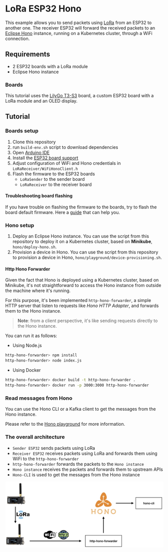 # LoRa ESP32 Hono

This example allows you to send packets using [LoRa](https://lora-alliance.org) from an ESP32 to another one.
The receiver ESP32 will forward the received packets to an [Eclipse Hono](https://www.eclipse.org/hono/) instance, running on a Kubernetes cluster, through a WiFi connection.

## Requirements

- 2 ESP32 boards with a LoRa module
- Eclipse Hono instance

### Boards

This tutorial uses the [LilyGo T3-S3](https://www.lilygo.cc/products/t3s3-v1-0) board, a custom ESP32 board with a LoRa module and an OLED display.

## Tutorial

### Boards setup

1. Clone this repository
2. run `build-env.sh` script to download dependencies
3. Open [Arduino IDE](https://www.arduino.cc)
4. Install the [ESP32 board support](https://docs.espressif.com/projects/arduino-esp32/en/latest/installing.html)
5. Adjust configuration of WiFi and Hono credentials in `LoRaReceiver/WiFiHonoClient.h`
6. Flash the firmware to the ESP32 boards
    - `LoRaSender` to the sender board
    - `LoRaReceiver` to the receiver board

#### Troubleshooting board flashing

If you have trouble on flashing the firmware to the boards, try to flash the board default firmware.
Here a [guide](https://pmanzoni.notion.site/How-to-LoRaWAN-con-ESP32-en-Arduino-IDE-1510f7470c044755b8094cd7e159583a) that can help you.

### Hono setup

1. Deploy an Eclipse Hono instance. You can use the script from this repository to deploy it on a Kubernetes cluster, based on **Minikube**, `hono/deploy-hono.sh`.
2. Provision a device in Hono. You can use the script from this repository to provision a device in Hono, `hono/playground/device-provisioning.sh`.

#### Http Hono Forwarder

Given the fact that Hono is deployed using a Kubernetes cluster, based on Minikube, it's not straightforward to access the Hono instance from outside the machine where it's running.

For this purpose, it's been implemented `http-hono-forwarder`, a simple HTTP server that listen to requests like *Hono HTTP Adapter*, and forwards them to the Hono instance.

> **Note**: from a client perspective, it's like sending requests directly to the Hono instance.

You can run it as follows:

- Using Node.js
```bash
http-hono-forwarder> npm install
http-hono-forwarder> node index.js
```
- Using Docker
```bash
http-hono-forwarder> docker build -t http-hono-forwarder .
http-hono-forwarder> docker run -p 3000:3000 http-hono-forwarder
```

### Read messages from Hono

You can use the Hono CLI or a Kafka client to get the messages from the Hono instance.

Please refer to the [Hono playground](../hono/playground/README.md#listen-for-incoming-messages) for more information.

### The overall architecture

- `Sender ESP32` sends packets using LoRa
- `Receiver ESP32` receives packets using LoRa and forwards them using WiFi to the `http-hono-forwarder`
- `http-hono-forwarder` forwards the packets to the `Hono instance`
- `Hono instance` receives the packets and forwards them to upstream APIs
- `Hono-CLI` is used to get the messages from the Hono instance

![Architecture](img/architecture.jpeg)
